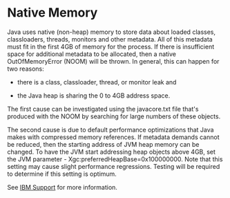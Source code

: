 # Native Memory

Java uses native (non-heap) memory to store data about loaded classes, classloaders, threads, monitors
and other metadata. All of this metadata must fit in the first 4GB of memory for the process. If there is
insufficient space for additional metadata to be allocated, then a native OutOfMemoryError (NOOM) will
be thrown. In general, this can happen for two reasons: 

- there is a class, classloader, thread, or monitor leak and

- the Java heap is sharing the 0 to 4GB address space.

The first cause can be investigated using the javacore.txt file that's produced with the NOOM by searching
for large numbers of these objects.

The second cause is due to default performance optimizations that Java makes with compressed memory
references. If metadata demands cannot be reduced, then the starting address of JVM heap memory can
be changed. To have the JVM start addressing heap objects above 4GB, set the JVM parameter -
Xgc:preferredHeapBase=0x100000000. Note that this setting may cause slight performance regressions.
Testing will be required to determine if this setting is optimum.

See [IBM Support](http://www-01.ibm.com/support/docview.wss?uid=swg21660890) for more information.